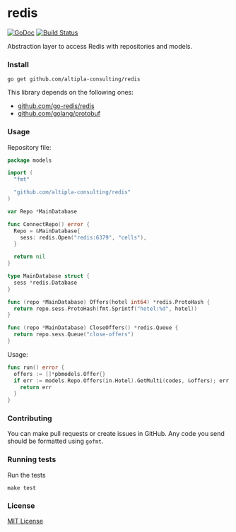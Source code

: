 
# redis

[![GoDoc](https://godoc.org/github.com/altipla-consulting/redis?status.svg)](https://godoc.org/github.com/altipla-consulting/redis)
[![Build Status](https://travis-ci.org/altipla-consulting/redis.svg?branch=master)](https://travis-ci.org/altipla-consulting/redis)

Abstraction layer to access Redis with repositories and models.


### Install

```shell
go get github.com/altipla-consulting/redis
```

This library depends on the following ones:
- [github.com/go-redis/redis](github.com/go-redis/redis)
- [github.com/golang/protobuf](github.com/golang/protobuf)


### Usage

Repository file:

```go
package models

import (
  "fmt"

  "github.com/altipla-consulting/redis"
)

var Repo *MainDatabase

func ConnectRepo() error {
  Repo = &MainDatabase{
    sess: redis.Open("redis:6379", "cells"),
  }

  return nil
}

type MainDatabase struct {
  sess *redis.Database
}

func (repo *MainDatabase) Offers(hotel int64) *redis.ProtoHash {
  return repo.sess.ProtoHash(fmt.Sprintf("hotel:%d", hotel))
}

func (repo *MainDatabase) CloseOffers() *redis.Queue {
  return repo.sess.Queue("close-offers")
}
```

Usage:

```go
func run() error {
  offers := []*pbmodels.Offer{}
  if err := models.Repo.Offers(in.Hotel).GetMulti(codes, &offers); err != nil {
    return err
  }
}
```


### Contributing

You can make pull requests or create issues in GitHub. Any code you send should be formatted using `gofmt`.


### Running tests

Run the tests

```shell
make test
```


### License

[MIT License](LICENSE)
